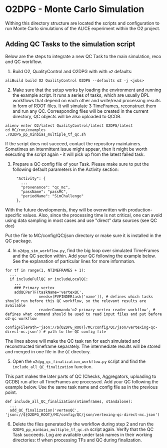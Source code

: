 # O2DPG - Monte Carlo Simulation

Withing this directory structure are located the scripts and configuration to run Monte Carlo simulations of the ALICE experiment within the O2 project.

## Adding QC Tasks to the simulation script

Below are the steps to integrate a new QC Task to the main simulation, reco and QC workflow.

1. Build O2, QualityControl and O2DPG with with `o2` defaults:
```
aliBuild build O2 QualityControl O2DPG --defaults o2 -j <jobs>
```

2. Make sure that the setup works by loading the environment and running the example script.
It runs a series of tasks, which are usually DPL workflows that depend on each other and write/read processing results in form of ROOT files.
It will simulate 3 TimeFrames, reconstruct them and run any QC.
Corresponding files will be created in the current directory, QC objects will be also uploaded to QCDB. 
```
alienv enter O2/latest QualityControl/latest O2DPG/latest
cd MC/run/examples
./O2DPG_pp_minbias_multiple_tf_qc.sh
```
If the script does not succeed, contact the repository maintainers.
Sometimes an intermittent issue might appear, then it might be worth executing the script again - it will pick up from the latest failed task.

3. Prepare a QC config file of your Task.
Please make sure to put the following default parameters in the Activity section:
```
     "Activity": {
       ...
       "provenance": "qc_mc",
       "passName": "passMC",
       "periodName": "SimChallenge"
     },

```
With the future developments, they will be overwritten with production-specific values.
Also, since the processing time is not critical, one can avoid using data sampling in most cases and use "direct" data sources (see QC doc)

Put the file to MC/config/QC/json directory or make sure it is installed in the QC package.

4. In `o2dpg_sim_workflow.py`, find the big loop over simulated TimeFrames and the QC section within.
Add your QC following the example below.
See the explanation of particular lines for more information.
```
for tf in range(1, NTIMEFRAMES + 1):
  ...
  if includeFullQC or includeLocalQC:
    ...
    ### Primary vertex
    addQCPerTF(taskName='vertexQC',
               needs=[PVFINDERtask['name']], # defines which tasks should run before this QC workflow, so the relevant results are available
               readerCommand='o2-primary-vertex-reader-workflow', # defines what command should be used to read input files and put before o2-qc workflow
               configFilePath='json://${O2DPG_ROOT}/MC/config/QC/json/vertexing-qc-direct-mc.json') # path to the QC config file
```
The lines above will make the QC task ran for each simulated and reconstructed timeframe separately.
The intermediate results will be stored and merged in one file in the `QC` directory.

5. Open the `o2dpg_qc_finalization_workflow.py` script and find the `include_all_QC_finalization` function.

This part makes the later parts of QC (Checks, Aggregators, uploading to QCDB) run after all TimeFrames are processed.
Add your QC following the example below. Use the same task name and config file as in the previous point.
```
def include_all_QC_finalization(ntimeframes, standalone):
  ...
  add_QC_finalization('vertexQC', 'json://${O2DPG_ROOT}/MC/config/QC/json/vertexing-qc-direct-mc.json')

```

6. Delete the files generated by the workflow during step 2 and run the `O2DPG_pp_minbias_multiple_tf_qc.sh` script again.
Verify that the QC Task succeeds.
Log are available under task names in their working directories: tf<n> when processing TFs and QC during finalization.
